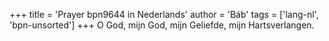 +++
title = 'Prayer bpn9644 in Nederlands'
author = 'Báb'
tags = ['lang-nl', 'bpn-unsorted']
+++
O God, mijn God, mijn Geliefde, mijn Hartsverlangen.
